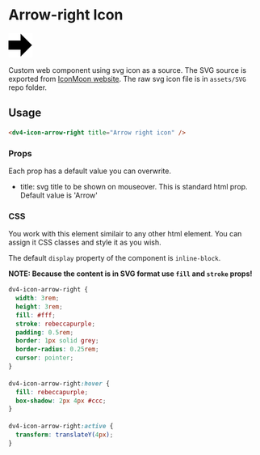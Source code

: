 # Arrow-right Icon

<img src="https://github.com/dmijatovic/dv4all-wcp/raw/master/icons/assets/SVG/arrow-right.svg?sanitize=true" alt="arrow icon" style="width:3rem"/>

Custom web component using svg icon as a source. The SVG source is exported from [IconMoon website](https://icomoon.io/app/#/select). The raw svg icon file is in `assets/SVG` repo folder.

## Usage

```html
<dv4-icon-arrow-right title="Arrow right icon" />
```

### Props

Each prop has a default value you can overwrite.

- title: svg title to be shown on mouseover. This is standard html prop. Default value is 'Arrow'

### CSS

You work with this element similair to any other html element. You can assign it CSS classes and style it as you wish.

The default `display` property of the component is `inline-block`.

**NOTE: Because the content is in SVG format use `fill` and `stroke` props!**

```css
dv4-icon-arrow-right {
  width: 3rem;
  height: 3rem;
  fill: #fff;
  stroke: rebeccapurple;
  padding: 0.5rem;
  border: 1px solid grey;
  border-radius: 0.25rem;
  cursor: pointer;
}

dv4-icon-arrow-right:hover {
  fill: rebeccapurple;
  box-shadow: 2px 4px #ccc;
}

dv4-icon-arrow-right:active {
  transform: translateY(4px);
}
```
